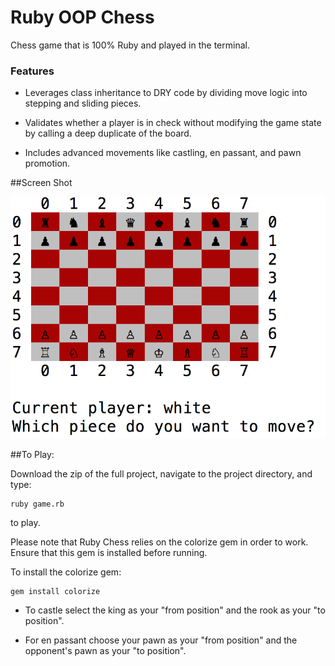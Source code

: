 # Ruby OOP Chess
Chess game that is 100% Ruby and played in the terminal.

### Features

+ Leverages class inheritance to DRY code by dividing move logic into stepping and sliding pieces.

+ Validates whether a player is in check without modifying the game state by calling a deep duplicate of the board.

+ Includes advanced movements like castling, en passant, and pawn promotion.

##Screen Shot

![Screen Shot](https://raw.githubusercontent.com/fleemaja/ruby_chess/master/images/chess.png)

##To Play:

Download the zip of the full project, navigate to the project directory, and type:

    ruby game.rb

to play.

Please note that Ruby Chess relies on the colorize gem in order to work. Ensure that this gem is installed before running.

To install the colorize gem:

    gem install colorize

+ To castle select the king as your "from position" and the rook as your "to position".

+ For en passant choose your pawn as your "from position" and the opponent's pawn as your "to position".
